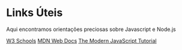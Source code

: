 # Links Úteis

Aqui encontramos orientações preciosas sobre Javascript e Node.js

[W3 Schools](https://www.w3schools.com)
[MDN Web Docs](https://developer.mozilla.org)
[The Modern JavaScript Tutorial](https://javascript.info/)
